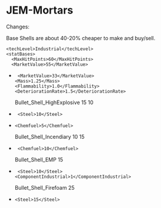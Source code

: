 # JEM-Mortars


Changes:

Base Shells are about 40-20% cheaper to make and buy/sell.

    <techLevel>Industrial</techLevel>
    <statBases>
      <MaxHitPoints>60</MaxHitPoints>
      <MarketValue>55</MarketValue>
-      <MarketValue>33</MarketValue>
      <Mass>1.25</Mass>
      <Flammability>1.0</Flammability>
      <DeteriorationRate>1.5</DeteriorationRate>

    </comps>
    <projectileWhenLoaded>Bullet_Shell_HighExplosive</projectileWhenLoaded>
    <costList>
      <Steel>15</Steel>
      <Chemfuel>10</Chemfuel>
-      <Steel>10</Steel>
-     <Chemfuel>5</Chemfuel>
    </costList>
  </ThingDef>
  

    <projectileWhenLoaded>Bullet_Shell_Incendiary</projectileWhenLoaded>
    <costList>
      <Steel>10</Steel>
      <Chemfuel>15</Chemfuel>
-      <Chemfuel>10</Chemfuel>
    </costList>
  </ThingDef>
  

    </comps>
    <projectileWhenLoaded>Bullet_Shell_EMP</projectileWhenLoaded>
    <costList>
      <Steel>15</Steel>
-      <Steel>10</Steel>
      <ComponentIndustrial>1</ComponentIndustrial>
    </costList>
  </ThingDef>

    </comps>
    <projectileWhenLoaded>Bullet_Shell_Firefoam</projectileWhenLoaded>
    <costList>
      <Steel>25</Steel>
 -     <Steel>15</Steel>
    </costList>
  </ThingDef>